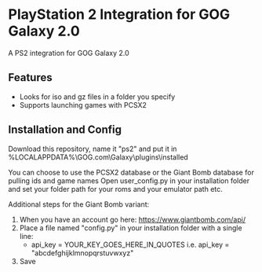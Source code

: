 # PlayStation 2 Integration for GOG Galaxy 2.0
A PS2 integration for GOG Galaxy 2.0

## Features
* Looks for iso and gz files in a folder you specify
* Supports launching games with PCSX2

## Installation and Config

Download this repository, name it "ps2" and put it in %LOCALAPPDATA%\GOG.com\Galaxy\plugins\installed

You can choose to use the PCSX2 database or the Giant Bomb database for pulling ids and game names
Open user_config.py in your installation folder and set your folder path for your roms and your emulator path etc.

Additional steps for the Giant Bomb variant:

1. When you have an account go here: https://www.giantbomb.com/api/
2. Place a file named "config.py" in your installation folder with a single line:
    * api_key = YOUR_KEY_GOES_HERE_IN_QUOTES i.e. api_key = "abcdefghijklmnopqrstuvwxyz"
3. Save
